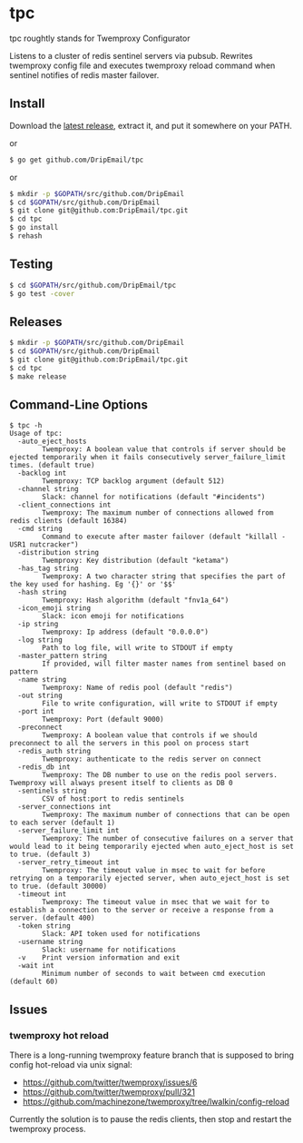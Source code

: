 # tpc

tpc roughtly stands for Twemproxy Configurator

Listens to a cluster of redis sentinel servers via pubsub.
Rewrites twemproxy config file and executes twemproxy reload command when
sentinel notifies of redis master failover.

## Install

Download the [latest release](https://github.com/DripEmail/tpc/releases), extract it,
and put it somewhere on your PATH.

or

```sh
$ go get github.com/DripEmail/tpc
```

or

```sh
$ mkdir -p $GOPATH/src/github.com/DripEmail
$ cd $GOPATH/src/github.com/DripEmail
$ git clone git@github.com:DripEmail/tpc.git
$ cd tpc
$ go install
$ rehash
```

## Testing

```sh
$ cd $GOPATH/src/github.com/DripEmail/tpc
$ go test -cover
```

## Releases

```sh
$ mkdir -p $GOPATH/src/github.com/DripEmail
$ cd $GOPATH/src/github.com/DripEmail
$ git clone git@github.com:DripEmail/tpc.git
$ cd tpc
$ make release
```

## Command-Line Options

```
$ tpc -h
Usage of tpc:
  -auto_eject_hosts
        Twemproxy: A boolean value that controls if server should be ejected temporarily when it fails consecutively server_failure_limit times. (default true)
  -backlog int
        Twemproxy: TCP backlog argument (default 512)
  -channel string
        Slack: channel for notifications (default "#incidents")
  -client_connections int
        Twemproxy: The maximum number of connections allowed from redis clients (default 16384)
  -cmd string
        Command to execute after master failover (default "killall -USR1 nutcracker")
  -distribution string
        Twemproxy: Key distribution (default "ketama")
  -has_tag string
        Twemproxy: A two character string that specifies the part of the key used for hashing. Eg '{}' or '$$'
  -hash string
        Twemproxy: Hash algorithm (default "fnv1a_64")
  -icon_emoji string
        Slack: icon emoji for notifications
  -ip string
        Twemproxy: Ip address (default "0.0.0.0")
  -log string
        Path to log file, will write to STDOUT if empty
  -master_pattern string
        If provided, will filter master names from sentinel based on pattern
  -name string
        Twemproxy: Name of redis pool (default "redis")
  -out string
        File to write configuration, will write to STDOUT if empty
  -port int
        Twemproxy: Port (default 9000)
  -preconnect
        Twemproxy: A boolean value that controls if we should preconnect to all the servers in this pool on process start
  -redis_auth string
        Twemproxy: authenticate to the redis server on connect
  -redis_db int
        Twemproxy: The DB number to use on the redis pool servers. Twemproxy will always present itself to clients as DB 0
  -sentinels string
        CSV of host:port to redis sentinels
  -server_connections int
        Twemproxy: The maximum number of connections that can be open to each server (default 1)
  -server_failure_limit int
        Twemproxy: The number of consecutive failures on a server that would lead to it being temporarily ejected when auto_eject_host is set to true. (default 3)
  -server_retry_timeout int
        Twemproxy: The timeout value in msec to wait for before retrying on a temporarily ejected server, when auto_eject_host is set to true. (default 30000)
  -timeout int
        Twemproxy: The timeout value in msec that we wait for to establish a connection to the server or receive a response from a server. (default 400)
  -token string
        Slack: API token used for notifications
  -username string
        Slack: username for notifications
  -v    Print version information and exit
  -wait int
        Minimum number of seconds to wait between cmd execution (default 60)
```

## Issues

### twemproxy hot reload

There is a long-running twemproxy feature branch that is supposed to bring config hot-reload via unix signal:

* https://github.com/twitter/twemproxy/issues/6
* https://github.com/twitter/twemproxy/pull/321
* https://github.com/machinezone/twemproxy/tree/lwalkin/config-reload

Currently the solution is to pause the redis clients, then stop and restart the twemproxy process.
